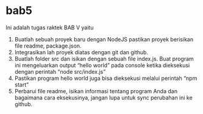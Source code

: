 # bab5
Ini adalah tugas raktek BAB V yaitu 
1.	Buatlah sebuah proyek baru dengan NodeJS pastikan proyek berisikan file readme, package.json.
2.	Integrasikan lah proyek diatas dengan git dan github.
3.	Buatlah folder src dan isikan dengan sebuah file index.js. Buat program ini mengeluarkan output “hello world” pada console ketika dieksekusi dengan perintah “node src/index.js”
4.	Pastikan program hello world juga bisa dieksekusi melalui perintah “npm start”
5.	Perbarui file readme, isikan informasi tentang program Anda dan bagaimana cara eksekusinya, jangan lupa untuk sync perubahan ini ke github.

